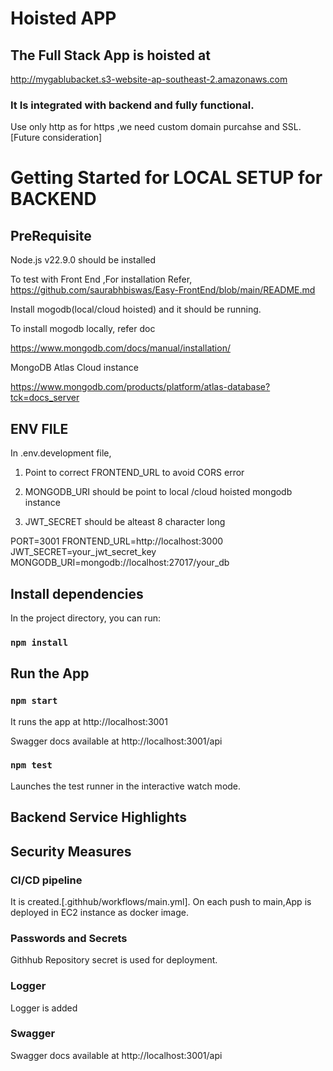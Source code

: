 # Hoisted APP

## The Full Stack App is hoisted at 

http://mygablubacket.s3-website-ap-southeast-2.amazonaws.com

### It Is integrated with backend and fully functional.
Use only http as for https ,we need custom domain purcahse and SSL.[Future consideration]


# Getting Started for LOCAL  SETUP for BACKEND 

## PreRequisite

Node.js v22.9.0 should be installed

To test with Front End ,For installation Refer, https://github.com/saurabhbiswas/Easy-FrontEnd/blob/main/README.md



Install mogodb(local/cloud hoisted) and it should be running.



To install mogodb locally, refer  doc

https://www.mongodb.com/docs/manual/installation/

MongoDB Atlas Cloud instance

https://www.mongodb.com/products/platform/atlas-database?tck=docs_server


## ENV FILE 

In .env.development file,

1) Point to correct FRONTEND_URL to avoid CORS error

2) MONGODB_URI should be point to local /cloud hoisted mongodb instance

3) JWT_SECRET should be alteast 8 character long

PORT=3001
FRONTEND_URL=http://localhost:3000
JWT_SECRET=your_jwt_secret_key
MONGODB_URI=mongodb://localhost:27017/your_db


## Install dependencies

In the project directory, you can run:

### `npm install`


## Run the App

### `npm start`

It runs the app at  http://localhost:3001

Swagger docs available at http://localhost:3001/api

### `npm test`

Launches the test runner in the interactive watch mode.




## Backend Service Highlights

## Security Measures

### CI/CD pipeline 

It is created.[.githhub/workflows/main.yml].
On each push to main,App is deployed in EC2 instance as docker image.

### Passwords and Secrets

Githhub Repository secret is used for deployment.

### Logger
Logger is added 

### Swagger
Swagger docs available at http://localhost:3001/api


